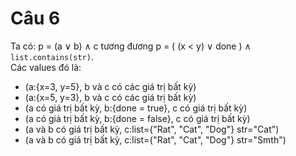 # Câu 6 

Ta có: p = (a ∨ b) ∧ c tương đương p = ( (x < y) ∨ done ) ∧ ```list.contains(str)```.<br/>
Các values đó là:<br/>
- (a:{x=3, y=5}, b và c có các giá trị bất kỳ)
- (a:{x=5, y=3}, b và c có các giá trị bất kỳ)
- (a có giá trị bất kỳ, b:{done = true}, c có giá trị bất kỳ)
- (a có giá trị bất kỳ, b:{done = false}, c có giá trị bất kỳ)
- (a và b có giá trị bất kỳ, c:list={"Rat", "Cat", "Dog"} str="Cat") 
- (a và b có giá trị bất kỳ, c:list={"Rat", "Cat", "Dog"} str="Smth")